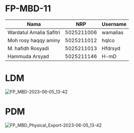 # FP-MBD-11


| Nama                      | NRP           |Username      |
|---------------------------|---------------|--------------|
|Wardatul Amalia Safitri    |5025211006     |wamalias      |
|Moh rosy haqqy aminy       |5025211012     |hqlco         |
|M. hafidh Rosyadi          |5025211013     |Hfdrsyd       |
|Hammuda Arsyad             |5025211146     |H-mD          |

# LDM
![FP_MBD-2023-06-05_13-42](https://github.com/hqlco/FP-MBD-11/assets/92217730/dedaad60-d358-4ed8-85aa-0f6930473c47)

# PDM
![FP_MBD_Physical_Export-2023-06-05_13-42](https://github.com/hqlco/FP-MBD-11/assets/92217730/b9a00c32-c933-4f16-839b-6102bd05c22d)
